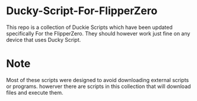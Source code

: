 # Ducky-Script-For-FlipperZero
This repo is a collection of Duckie Scripts which have been updated specifically For the FlipperZero. 
They should however work just fine on any device that uses Ducky Script.

# Note
Most of these scripts were designed to avoid downloading external scripts or programs.
howerver there are scripts in this collection that will download files and execute them.
